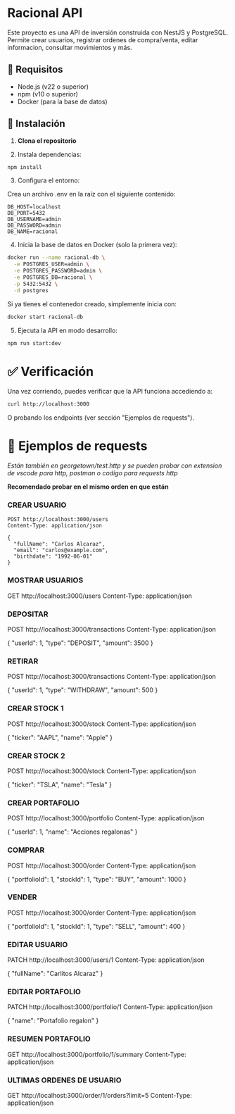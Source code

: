 # Racional API

Este proyecto es una API de inversión construida con NestJS y PostgreSQL. Permite crear usuarios, registrar ordenes de compra/venta, editar informacion, consultar movimientos y más.

## 🚀 Requisitos

- Node.js (v22 o superior)
- npm (v10 o superior)
- Docker (para la base de datos)

## 🔧 Instalación

1. **Clona el repositorio**


2. Instala dependencias:

```bash
npm install
```

3. Configura el entorno:

Crea un archivo .env en la raíz con el siguiente contenido:

```env
DB_HOST=localhost
DB_PORT=5432
DB_USERNAME=admin
DB_PASSWORD=admin
DB_NAME=racional
```

4. Inicia la base de datos en Docker (solo la primera vez):

```bash
docker run --name racional-db \
  -e POSTGRES_USER=admin \
  -e POSTGRES_PASSWORD=admin \
  -e POSTGRES_DB=racional \
  -p 5432:5432 \
  -d postgres
```

Si ya tienes el contenedor creado, simplemente inicia con:

```bash
docker start racional-db
```

5. Ejecuta la API en modo desarrollo:

```bash
npm run start:dev
```

# ✅ Verificación

Una vez corriendo, puedes verificar que la API funciona accediendo a:

```bash
curl http://localhost:3000
```

O probando los endpoints (ver sección "Ejemplos de requests").

# 🧪 Ejemplos de requests 

*Están también en georgetown/test.http y se pueden probar con extension de vscode para http, postman o codigo para requests http*

**Recomendado probar en el mismo orden en que están**

### CREAR USUARIO

```http
POST http://localhost:3000/users
Content-Type: application/json

{
  "fullName": "Carlos Alcaraz",
  "email": "carlos@example.com",
  "birthdate": "1992-06-01"
}
```

### MOSTRAR USUARIOS
GET http://localhost:3000/users
Content-Type: application/json


### DEPOSITAR
POST http://localhost:3000/transactions
Content-Type: application/json

{
  "userId": 1,
  "type": "DEPOSIT",
  "amount": 3500
}


### RETIRAR
POST http://localhost:3000/transactions
Content-Type: application/json

{
  "userId": 1,
  "type": "WITHDRAW",
  "amount": 500
}

### CREAR STOCK 1
POST http://localhost:3000/stock
Content-Type: application/json

{
  "ticker": "AAPL",
  "name": "Apple"
}

### CREAR STOCK 2
POST http://localhost:3000/stock
Content-Type: application/json

{
  "ticker": "TSLA",
  "name": "Tesla"
}

### CREAR PORTAFOLIO
POST http://localhost:3000/portfolio
Content-Type: application/json

{
  "userId": 1,
  "name": "Acciones regalonas"
}

### COMPRAR
POST http://localhost:3000/order
Content-Type: application/json

{
  "portfolioId": 1,
  "stockId": 1,
  "type": "BUY",
  "amount": 1000
}

### VENDER
POST http://localhost:3000/order
Content-Type: application/json

{
  "portfolioId": 1,
  "stockId": 1,
  "type": "SELL",
  "amount": 400
}

### EDITAR USUARIO
PATCH http://localhost:3000/users/1
Content-Type: application/json

{
  "fullName": "Carlitos Alcaraz"
}

### EDITAR PORTAFOLIO
PATCH http://localhost:3000/portfolio/1
Content-Type: application/json

{
  "name": "Portafolio regalon"
}

### RESUMEN PORTAFOLIO
GET http://localhost:3000/portfolio/1/summary
Content-Type: application/json

### ULTIMAS ORDENES DE USUARIO
GET http://localhost:3000/order/1/orders?limit=5
Content-Type: application/json